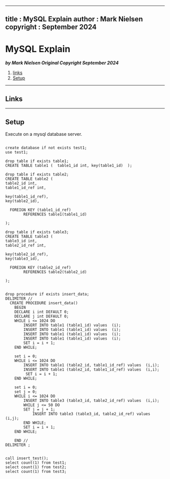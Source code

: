 
---
title : MySQL Explain
author : Mark Nielsen
copyright : September 2024
---


MySQL Explain
==============================

_**by Mark Nielsen
Original Copyright September 2024**_

1. [links](#links)
3. [Setup](#setup)

* * *
<a name=links></a>Links
-----

* * *
<a name=setup></a>Setup
-----

Execute on a mysql database server.

```

create database if not exists test1;
use test1;

drop table if exists table1;
CREATE TABLE table1 (  table1_id int, key(table1_id)  );

drop table if exists table2;
CREATE TABLE table2 (
table2_id int,
table1_id_ref int,

key(table1_id_ref),
key(table2_id),

  FOREIGN KEY (table1_id_ref)
        REFERENCES table1(table1_id)
	
);

drop table if exists table3;
CREATE TABLE table3 (
table3_id int,
table2_id_ref int,

key(table2_id_ref),
key(table3_id),

  FOREIGN KEY (table2_id_ref)
        REFERENCES table2(table2_id)

);


drop procedure if exists insert_data;
DELIMITER //
  CREATE PROCEDURE insert_data()
    BEGIN
    DECLARE i int DEFAULT 0;
    DECLARE j int DEFAULT 0;
    WHILE i <= 1024 DO
        INSERT INTO table1 (table1_id) values  (i);
        INSERT INTO table1 (table1_id) values  (i);
        INSERT INTO table1 (table1_id) values  (i);
        INSERT INTO table1 (table1_id) values  (i);
        SET i = i + 1;
    END WHILE;

    set i = 0;
    WHILE i <= 1024 DO
        INSERT INTO table1 (table2_id, table1_id_ref) values  (i,i);
        INSERT INTO table1 (table2_id, table1_id_ref) values  (i,i);
         SET i = i + 1;
    END WHILE;

    set i = 0;
    set j = 0;
    WHILE i <= 1024 DO
        INSERT INTO table3 (table3_id, table2_id_ref) values  (i,i);
        WHILE j <= 50 DO
	    SET j = j + 1;
            INSERT INTO table3 (table3_id, table2_id_ref) values  (i,j);
        END WHILE;
        SET i = i + 1;
    END WHILE;

    END //
DELIMITER ;


call insert_test();
select count(1) from test1;
select count(1) from test2;
select count(1) from test3;

```

